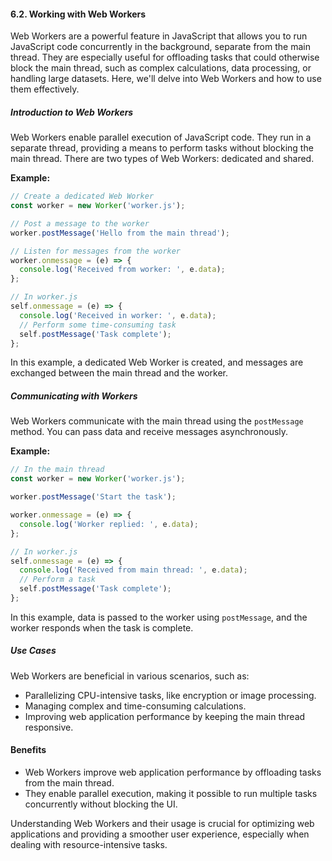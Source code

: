 #### 6.2. Working with Web Workers

Web Workers are a powerful feature in JavaScript that allows you to run JavaScript code concurrently in the background, separate from the main thread. They are especially useful for offloading tasks that could otherwise block the main thread, such as complex calculations, data processing, or handling large datasets. Here, we'll delve into Web Workers and how to use them effectively.

##### Introduction to Web Workers

Web Workers enable parallel execution of JavaScript code. They run in a separate thread, providing a means to perform tasks without blocking the main thread. There are two types of Web Workers: dedicated and shared.

**Example:**

```javascript
// Create a dedicated Web Worker
const worker = new Worker('worker.js');

// Post a message to the worker
worker.postMessage('Hello from the main thread');

// Listen for messages from the worker
worker.onmessage = (e) => {
  console.log('Received from worker: ', e.data);
};

// In worker.js
self.onmessage = (e) => {
  console.log('Received in worker: ', e.data);
  // Perform some time-consuming task
  self.postMessage('Task complete');
};
```

In this example, a dedicated Web Worker is created, and messages are exchanged between the main thread and the worker.

##### Communicating with Workers

Web Workers communicate with the main thread using the `postMessage` method. You can pass data and receive messages asynchronously.

**Example:**

```javascript
// In the main thread
const worker = new Worker('worker.js');

worker.postMessage('Start the task');

worker.onmessage = (e) => {
  console.log('Worker replied: ', e.data);
};

// In worker.js
self.onmessage = (e) => {
  console.log('Received from main thread: ', e.data);
  // Perform a task
  self.postMessage('Task complete');
};
```

In this example, data is passed to the worker using `postMessage`, and the worker responds when the task is complete.

##### Use Cases

Web Workers are beneficial in various scenarios, such as:

- Parallelizing CPU-intensive tasks, like encryption or image processing.
- Managing complex and time-consuming calculations.
- Improving web application performance by keeping the main thread responsive.

#### Benefits

- Web Workers improve web application performance by offloading tasks from the main thread.
- They enable parallel execution, making it possible to run multiple tasks concurrently without blocking the UI.

Understanding Web Workers and their usage is crucial for optimizing web applications and providing a smoother user experience, especially when dealing with resource-intensive tasks.
